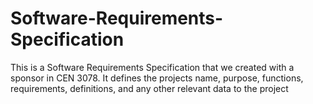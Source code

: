 # Software-Requirements-Specification
This is a Software Requirements Specification that we created with a sponsor in CEN 3078. It defines the projects name, purpose, functions, requirements, definitions, and any other relevant data to the project
